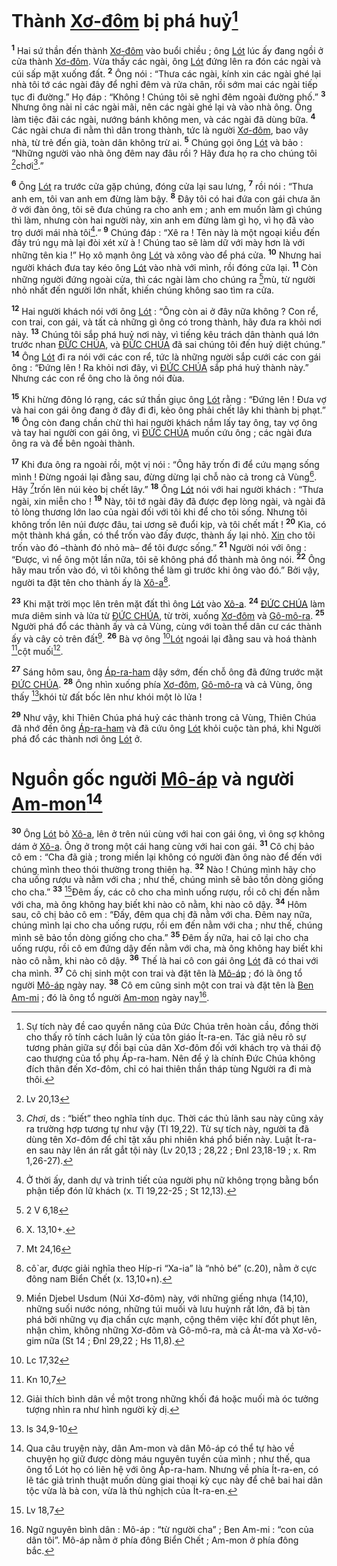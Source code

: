 # Thành [Xơ-đôm]() bị phá huỷ[^1-3588cb33-3dcb-4a70-add4-745f45f942eb]

<sup><b>1</b></sup> Hai sứ thần đến thành [Xơ-đôm]() vào buổi chiều ; ông [Lót]() lúc ấy đang ngồi ở cửa thành [Xơ-đôm](). Vừa thấy các ngài, ông [Lót]() đứng lên ra đón các ngài và cúi sấp mặt xuống đất. <sup><b>2</b></sup> Ông nói : “Thưa các ngài, kính xin các ngài ghé lại nhà tôi tớ các ngài đây để nghỉ đêm và rửa chân, rồi sớm mai các ngài tiếp tục đi đường.” Họ đáp : “Không ! Chúng tôi sẽ nghỉ đêm ngoài đường phố.” <sup><b>3</b></sup> Nhưng ông nài nỉ các ngài mãi, nên các ngài ghé lại và vào nhà ông. Ông làm tiệc đãi các ngài, nướng bánh không men, và các ngài đã dùng bữa. <sup><b>4</b></sup> Các ngài chưa đi nằm thì dân trong thành, tức là người [Xơ-đôm](), bao vây nhà, từ trẻ đến già, toàn dân không trừ ai. <sup><b>5</b></sup> Chúng gọi ông [Lót]() và bảo : “Những người vào nhà ông đêm nay đâu rồi ? Hãy đưa họ ra cho chúng tôi [^1@-3588cb33-3dcb-4a70-add4-745f45f942eb]chơi[^2-3588cb33-3dcb-4a70-add4-745f45f942eb].”

<sup><b>6</b></sup> Ông [Lót]() ra trước cửa gặp chúng, đóng cửa lại sau lưng, <sup><b>7</b></sup> rồi nói : “Thưa anh em, tôi van anh em đừng làm bậy. <sup><b>8</b></sup> Đây tôi có hai đứa con gái chưa ăn ở với đàn ông, tôi sẽ đưa chúng ra cho anh em ; anh em muốn làm gì chúng thì làm, nhưng còn hai người này, xin anh em đừng làm gì họ, vì họ đã vào trọ dưới mái nhà tôi[^3-3588cb33-3dcb-4a70-add4-745f45f942eb].” <sup><b>9</b></sup> Chúng đáp : “Xê ra ! Tên này là một ngoại kiều đến đây trú ngụ mà lại đòi xét xử à ! Chúng tao sẽ làm dữ với mày hơn là với những tên kia !” Họ xô mạnh ông [Lót]() và xông vào để phá cửa. <sup><b>10</b></sup> Nhưng hai người khách đưa tay kéo ông [Lót]() vào nhà với mình, rồi đóng cửa lại. <sup><b>11</b></sup> Còn những người đứng ngoài cửa, thì các ngài làm cho chúng ra [^2@-3588cb33-3dcb-4a70-add4-745f45f942eb]mù, từ người nhỏ nhất đến người lớn nhất, khiến chúng không sao tìm ra cửa.

<sup><b>12</b></sup> Hai người khách nói với ông [Lót]() : “Ông còn ai ở đây nữa không ? Con rể, con trai, con gái, và tất cả những gì ông có trong thành, hãy đưa ra khỏi nơi này. <sup><b>13</b></sup> Chúng tôi sắp phá huỷ nơi này, vì tiếng kêu trách dân thành quá lớn trước nhan [ĐỨC CHÚA](), và [ĐỨC CHÚA]() đã sai chúng tôi đến huỷ diệt chúng.” <sup><b>14</b></sup> Ông [Lót]() đi ra nói với các con rể, tức là những người sắp cưới các con gái ông : “Đứng lên ! Ra khỏi nơi đây, vì [ĐỨC CHÚA]() sắp phá huỷ thành này.” Nhưng các con rể ông cho là ông nói đùa.

<sup><b>15</b></sup> Khi hừng đông ló rạng, các sứ thần giục ông [Lót]() rằng : “Đứng lên ! Đưa vợ và hai con gái ông đang ở đây đi đi, kẻo ông phải chết lây khi thành bị phạt.” <sup><b>16</b></sup> Ông còn đang chần chừ thì hai người khách nắm lấy tay ông, tay vợ ông và tay hai người con gái ông, vì [ĐỨC CHÚA]() muốn cứu ông ; các ngài đưa ông ra và để bên ngoài thành.

<sup><b>17</b></sup> Khi đưa ông ra ngoài rồi, một vị nói : “Ông hãy trốn đi để cứu mạng sống mình ! Đừng ngoái lại đằng sau, đừng dừng lại chỗ nào cả trong cả Vùng[^4-3588cb33-3dcb-4a70-add4-745f45f942eb]. Hãy [^3@-3588cb33-3dcb-4a70-add4-745f45f942eb]trốn lên núi kẻo bị chết lây.” <sup><b>18</b></sup> Ông [Lót]() nói với hai người khách : “Thưa ngài, xin miễn cho ! <sup><b>19</b></sup> Này, tôi tớ ngài đây đã được đẹp lòng ngài, và ngài đã tỏ lòng thương lớn lao của ngài đối với tôi khi để cho tôi sống. Nhưng tôi không trốn lên núi được đâu, tai ương sẽ đuổi kịp, và tôi chết mất ! <sup><b>20</b></sup> Kìa, có một thành khá gần, có thể trốn vào đấy được, thành ấy lại nhỏ. [Xin]() cho tôi trốn vào đó –thành đó nhỏ mà– để tôi được sống.” <sup><b>21</b></sup> Người nói với ông : “Được, vì nể ông một lần nữa, tôi sẽ không phá đổ thành mà ông nói. <sup><b>22</b></sup> Ông hãy mau trốn vào đó, vì tôi không thể làm gì trước khi ông vào đó.” Bởi vậy, người ta đặt tên cho thành ấy là [Xô-a]()[^5-3588cb33-3dcb-4a70-add4-745f45f942eb].

<sup><b>23</b></sup> Khi mặt trời mọc lên trên mặt đất thì ông [Lót]() vào [Xô-a](). <sup><b>24</b></sup> [ĐỨC CHÚA]() làm mưa diêm sinh và lửa từ [ĐỨC CHÚA](), từ trời, xuống [Xơ-đôm]() và [Gô-mô-ra](). <sup><b>25</b></sup> Người phá đổ các thành ấy và cả Vùng, cùng với toàn thể dân cư các thành ấy và cây cỏ trên đất[^6-3588cb33-3dcb-4a70-add4-745f45f942eb]. <sup><b>26</b></sup> Bà vợ ông [^4@-3588cb33-3dcb-4a70-add4-745f45f942eb][Lót]() ngoái lại đằng sau và hoá thành [^5@-3588cb33-3dcb-4a70-add4-745f45f942eb]cột muối[^7-3588cb33-3dcb-4a70-add4-745f45f942eb].

<sup><b>27</b></sup> Sáng hôm sau, ông [Áp-ra-ham]() dậy sớm, đến chỗ ông đã đứng trước mặt [ĐỨC CHÚA](). <sup><b>28</b></sup> Ông nhìn xuống phía [Xơ-đôm](), [Gô-mô-ra]() và cả Vùng, ông thấy [^6@-3588cb33-3dcb-4a70-add4-745f45f942eb]khói từ đất bốc lên như khói một lò lửa !

<sup><b>29</b></sup> Như vậy, khi Thiên Chúa phá huỷ các thành trong cả Vùng, Thiên Chúa đã nhớ đến ông [Áp-ra-ham]() và đã cứu ông [Lót]() khỏi cuộc tàn phá, khi Người phá đổ các thành nơi ông [Lót]() ở.

# Nguồn gốc người [Mô-áp]() và người [Am-mon]()[^8-3588cb33-3dcb-4a70-add4-745f45f942eb]

<sup><b>30</b></sup> Ông [Lót]() bỏ [Xô-a](), lên ở trên núi cùng với hai con gái ông, vì ông sợ không dám ở [Xô-a](). Ông ở trong một cái hang cùng với hai con gái. <sup><b>31</b></sup> Cô chị bảo cô em : “Cha đã già ; trong miền lại không có người đàn ông nào để đến với chúng mình theo thói thường trong thiên hạ. <sup><b>32</b></sup> Nào ! Chúng mình hãy cho cha uống rượu và nằm với cha ; như thế, chúng mình sẽ bảo tồn dòng giống cho cha.” <sup><b>33</b></sup> [^7@-3588cb33-3dcb-4a70-add4-745f45f942eb]Đêm ấy, các cô cho cha mình uống rượu, rồi cô chị đến nằm với cha, mà ông không hay biết khi nào cô nằm, khi nào cô dậy. <sup><b>34</b></sup> Hôm sau, cô chị bảo cô em : “Đấy, đêm qua chị đã nằm với cha. Đêm nay nữa, chúng mình lại cho cha uống rượu, rồi em đến nằm với cha ; như thế, chúng mình sẽ bảo tồn dòng giống cho cha.” <sup><b>35</b></sup> Đêm ấy nữa, hai cô lại cho cha uống rượu, rồi cô em đứng dậy đến nằm với cha, mà ông không hay biết khi nào cô nằm, khi nào cô dậy. <sup><b>36</b></sup> Thế là hai cô con gái ông [Lót]() đã có thai với cha mình. <sup><b>37</b></sup> Cô chị sinh một con trai và đặt tên là [Mô-áp]() ; đó là ông tổ người [Mô-áp]() ngày nay. <sup><b>38</b></sup> Cô em cũng sinh một con trai và đặt tên là [Ben Am-mi]() ; đó là ông tổ người [Am-mon]() ngày nay[^9-3588cb33-3dcb-4a70-add4-745f45f942eb].

[^1-3588cb33-3dcb-4a70-add4-745f45f942eb]: Sự tích này đề cao quyền năng của Đức Chúa trên hoàn cầu, đồng thời cho thấy rõ tính cách luân lý của tôn giáo Ít-ra-en. Tác giả nêu rõ sự tương phản giữa sự đồi bại của dân Xơ-đôm đối với khách trọ và thái độ cao thượng của tổ phụ Áp-ra-ham. Nên để ý là chính Đức Chúa không đích thân đến Xơ-đôm, chỉ có hai thiên thần tháp tùng Người ra đi mà thôi.

[^2-3588cb33-3dcb-4a70-add4-745f45f942eb]: _Chơi_, ds : “biết” theo nghĩa tính dục. Thời các thủ lãnh sau này cũng xảy ra trường hợp tương tự như vậy (Tl 19,22). Từ sự tích này, người ta đã dùng tên Xơ-đôm để chỉ tật xấu phi nhiên khá phổ biến này. Luật Ít-ra-en sau này lên án rất gắt tội này (Lv 20,13 ; 28,22 ; Đnl 23,18-19 ; x. Rm 1,26-27).

[^3-3588cb33-3dcb-4a70-add4-745f45f942eb]: Ở thời ấy, danh dự và trinh tiết của người phụ nữ không trọng bằng bổn phận tiếp đón lữ khách (x. Tl 19,22-25 ; St 12,13).

[^4-3588cb33-3dcb-4a70-add4-745f45f942eb]: X. 13,10+.

[^5-3588cb33-3dcb-4a70-add4-745f45f942eb]: cô\`ar, được giải nghĩa theo Híp-ri “Xa-ia” là “nhỏ bé” (c.20), nằm ở cực đông nam Biển Chết (x. 13,10+n).

[^6-3588cb33-3dcb-4a70-add4-745f45f942eb]: Miền Djebel Usdum (Núi Xơ-đôm) này, với những giếng nhựa (14,10), những suối nước nóng, những túi muối và lưu huỳnh rất lớn, đã bị tàn phá bởi những vụ địa chấn cực mạnh, cộng thêm việc khí đốt phụt lên, nhận chìm, không những Xơ-đôm và Gô-mô-ra, mà cả Át-ma và Xơ-vô-gim nữa (St 14 ; Đnl 29,22 ; Hs 11,8).

[^7-3588cb33-3dcb-4a70-add4-745f45f942eb]: Giải thích bình dân về một trong những khối đá hoặc muối mà óc tưởng tượng nhìn ra như hình người kỳ dị.

[^8-3588cb33-3dcb-4a70-add4-745f45f942eb]: Qua câu truyện này, dân Am-mon và dân Mô-áp có thể tự hào về chuyện họ giữ được dòng máu nguyên tuyền của mình ; như thế, qua ông tổ Lót họ có liên hệ với ông Áp-ra-ham. Nhưng về phía Ít-ra-en, có lẽ tác giả trình thuật muốn dùng giai thoại kỳ cục này để chê bai hai dân tộc vừa là bà con, vừa là thù nghịch của Ít-ra-en.

[^9-3588cb33-3dcb-4a70-add4-745f45f942eb]: Ngữ nguyên bình dân : Mô-áp : “từ người cha” ; Ben Am-mi : “con của dân tôi”. Mô-áp nằm ở phía đông Biển Chết ; Am-mon ở phía đông bắc.

[^1@-3588cb33-3dcb-4a70-add4-745f45f942eb]: Lv 20,13

[^2@-3588cb33-3dcb-4a70-add4-745f45f942eb]: 2 V 6,18

[^3@-3588cb33-3dcb-4a70-add4-745f45f942eb]: Mt 24,16

[^4@-3588cb33-3dcb-4a70-add4-745f45f942eb]: Lc 17,32

[^5@-3588cb33-3dcb-4a70-add4-745f45f942eb]: Kn 10,7

[^6@-3588cb33-3dcb-4a70-add4-745f45f942eb]: Is 34,9-10

[^7@-3588cb33-3dcb-4a70-add4-745f45f942eb]: Lv 18,7
